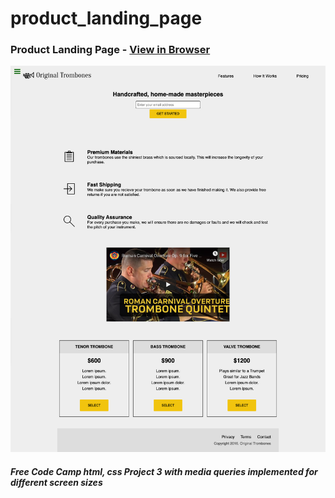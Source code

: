 # product_landing_page
 
### Product Landing Page - [View in Browser](https://sihoonathan.github.io/product_landing_page/)
![screenshot](screenshot1.png)


##### *Free Code Camp html, css Project 3 with media queries implemented for different screen sizes*
